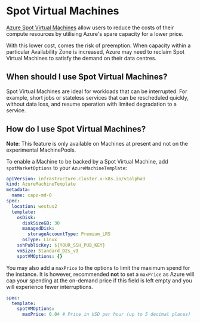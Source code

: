 # Spot Virtual Machines

[Azure Spot Virtual Machines](https://azure.microsoft.com/en-gb/pricing/spot/) allow users to reduce the costs of their
compute resources by utilising Azure's spare capacity for a lower price.

With this lower cost, comes the risk of preemption.
When capacity within a particular Availability Zone is increased,
Azure may need to reclaim Spot Virtual Machines to satisfy the demand on their data centres.

## When should I use Spot Virtual Machines?

Spot Virtual Machines are ideal for workloads that can be interrupted.
For example, short jobs or stateless services that can be rescheduled quickly,
without data loss, and resume operation with limited degradation to a service.

## How do I use Spot Virtual Machines?

**Note**: This feature is only available on Machines at present and not on the
experimental MachinePools.

To enable a Machine to be backed by a Spot Virtual Machine, add `spotMarketOptions`
to your `AzureMachineTemplate`:

```yaml
apiVersion: infrastructure.cluster.x-k8s.io/v1alpha3
kind: AzureMachineTemplate
metadata:
  name: capz-md-0
spec:
  location: westus2
  template:
    osDisk:
      diskSizeGB: 30
      managedDisk:
        storageAccountType: Premium_LRS
      osType: Linux
    sshPublicKey: ${YOUR_SSH_PUB_KEY}
    vmSize: Standard_D2s_v3
    spotVMOptions: {}
```

You may also add a `maxPrice` to the options to limit the maximum spend for the
instance. It is however, recommended **not** to set a `maxPrice` as Azure will
cap your spending at the on-demand price if this field is left empty and you will
experience fewer interruptions.

```yaml
spec:
  template:
    spotVMOptions:
      maxPrice: 0.04 # Price in USD per hour (up to 5 decimal places)
```
